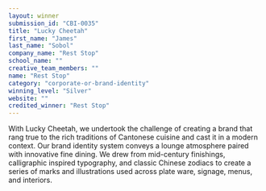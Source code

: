 ```yaml
---
layout: winner
submission_id: "CBI-0035"
title: "Lucky Cheetah"
first_name: "James"
last_name: "Sobol"
company_name: "Rest Stop"
school_name: ""
creative_team_members: ""
name: "Rest Stop"
category: "corporate-or-brand-identity"
winning_level: "Silver"
website: ""
credited_winner: "Rest Stop"
---
```


With Lucky Cheetah, we undertook the challenge of creating a brand that rang true to the rich traditions of Cantonese cuisine and cast it in a modern context. Our brand identity system conveys a lounge atmosphere paired with innovative fine dining. We drew from mid-century finishings, calligraphic inspired typography, and classic Chinese zodiacs to create a series of marks and illustrations used across plate ware, signage, menus, and interiors.
